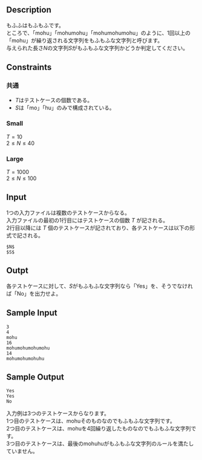 ## Description
もふふはもふもふです。  
ところで、「mohu」「mohumohu」「mohumohumohu」のように、1回以上の「mohu」が繰り返される文字列をもふもふな文字列と呼びます。  
与えられた長さ$N$の文字列$S$がもふもふな文字列かどうか判定してください。  

## Constraints
### 共通
- $T$はテストケースの個数である。  
- $S$は「mo」「hu」のみで構成されている。  
### Small
$T = 10$  
$2 \leq N \leq 40$  

### Large
$T = 1000$  
$2 \leq N \leq 100$  

## Input
1つの入力ファイルは複数のテストケースからなる。  
入力ファイルの最初の1行目にはテストケースの個数 $T$ が記される。  
2行目以降には $T$ 個のテストケースが記されており、各テストケースは以下の形式で記される。  
```
$N$
$S$
```

## Outpt
各テストケースに対して、$S$がもふもふな文字列なら「Yes」を、そうでなければ「No」を出力せよ。  

## Sample Input
```
3
4
mohu
16
mohumohumohumohu
14
mohumohumohuhu
```

## Sample Output
```
Yes
Yes
No
```
入力例は3つのテストケースからなります。  
1つ目のテストケースは、mohuそのものなのでもふもふな文字列です。  
2つ目のテストケースは、mohuを4回繰り返したものなのでもふもふな文字列です。  
3つ目のテストケースは、最後のmohuhuがもふもふな文字列のルールを満たしていません。  
